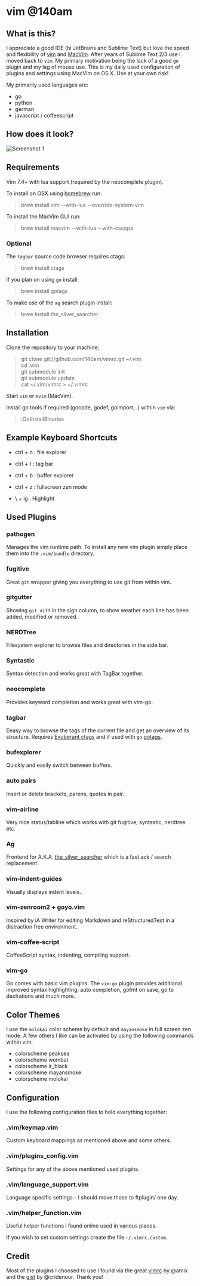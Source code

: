 # vim @140am

## What is this?

I appreciate a good IDE (hi JetBrains and Sublime Text) but love the speed and flexibility of [vim](http://www.vim.org/) and [MacVim](https://github.com/macvim-dev/macvim). After years of Sublime Text 2/3 use I moved back to `vim`. My primary motivation being the lack of a good `go` plugin and my lag of mouse use. This is my daily used configuration of plugins and settings using MacVim on OS X. Use at your own risk!

My primarily used languages are:

- go
- python
- german
- javascript / coffeescript


## How does it look?

![Screenshot 1](http://get.140.am/i/iIaAUTiMJM_TxcFqKf-lQWS56rtgGI0qxkgE6IVpEDk.png)


## Requirements

Vim 7.4+ with lua support (required by the neocomplete plugin).

To install on OSX using [homebrew](http://brew.sh/) run:

> brew install vim --with-lua --override-system-vim

To install the MacVim GUI run:

> brew install macvim --with-lua --with-cscope

### Optional

The `tagbar` source code browser requires ctags:

> brew install ctags

If you plan on using `go` install:

> brew install gotags

To make use of the `ag` search plugin install:

> brew install the_silver_searcher

## Installation

Clone the repository to your machine:

> git clone git://github.com/140am/vimrc.git ~/.vim  
> cd .vim  
> git submodule init  
> git submodule update  
> cat ~/.vim/vimrc > ~/.vimrc

Start `vim` or `mvim` (MacVim).

Install go tools if required (gocode, godef, goimport,..) within `vim` via:

> :GoInstallBinaries


## Example Keyboard Shortcuts

- ctrl + n : file explorer
- ctrl + t : tag bar
- ctrl + b : buffer explorer
- ctrl + z : fullscreen zen mode

- \\ + ig : Highlight 

## Used Plugins

### pathogen
Manages the vim runtime path. To install any new vim plugin simply place them into the `.vim/bundle` directory.

### fugitive
Great `git` wrapper giving you everything to use git from within vim.

### gitgutter
Showing `git diff` in the sign column, to show weather each line has been added, modified or removed.

### NERDTree
Filesystem explorer to browse files and directories in the side bar.

### Syntastic
Syntax detection and works great with TagBar together.

### neocomplete
Provides keyword completion and works great with vim-go.

### tagbar
Eeasy way to browse the tags of the current file and get an overview of its structure. Requires [Exuberant ctags](http://ctags.sourceforge.net/) and if used with `go` [gotags](https://github.com/jstemmer/gotags).

### bufexplorer
Quickly and easily switch between buffers.

### auto pairs
Insert or delete brackets, parens, quotes in pair.

### vim-airline
Very nice status/tabline which works with git fugitive, syntastic, nerdtree etc.

### Ag
Frontend for A.K.A. [the_silver_searcher](https://github.com/ggreer/the_silver_searcher) which is a fast ack / search replacement. 

### vim-indent-guides
Visually displays indent levels.

### vim-zenroom2 + goyo.vim
Inspired by iA Writer for editing Markdown and reStructuredText in a distraction free environment.

### vim-coffee-script
CoffeeScript syntax, indenting, compiling support.

### vim-go
Go comes with basic vim plugins. The `vim-go` plugin provides additional improved syntax highlighting, auto completion, gofmt on save, go to declrations and much more.


## Color Themes

I use the `molokai` color scheme by default and `mayansmoke` in full screen zen mode. A few others I like can be activated by using the following commands within vim:

- colorscheme peaksea
- colorscheme wombat
- colorscheme ir_black
- colorscheme mayansmoke
- colorscheme molokai


## Configuration

I use the following configuration files to hold everything together:

### .vim/keymap.vim
Custom keyboard mappings as mentioned above and some others.

### .vim/plugins_config.vim
Settings for any of the above mentioned used plugins.

### .vim/language_support.vim
Language specific settings - I should move those to ftplugin/ one day.

### .vim/helper_function.vim
Useful helper functions i found online used in various places.

If you wish to set custom settings create the file `~/.vimrc.custom`.


## Credit

Most of the plugins I choosed to use I found via the great [vimrc](https://github.com/amix/vimrc) by @amix and the [gist](https://gist.github.com/cridenour/74e7635275331d5afa6b) by @cridenour. Thank you!

